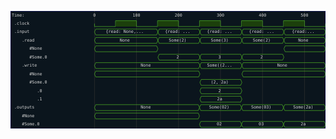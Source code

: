 

<p>
<svg viewBox="0 0 750 280" xmlns="http://www.w3.org/2000/svg">
<defs>
<clipPath id="clip">
<rect height="280" width="750" x="0" y="0"/>
</clipPath>
</defs>
<rect fill="#0B151D" height="280" stroke="darkblue" width="750" x="0" y="0"/>
<line stroke="#333333" stroke-width="1" x1="200" x2="200" y1="0" y2="280"/>
<text clip-path="url(#clip)" dominant-baseline="middle" fill="#D4D4D4" font-family="monospace" font-size="10px" text-anchor="middle" x="200" y="10">
0
</text>
<line stroke="#333333" stroke-width="1" x1="300" x2="300" y1="0" y2="280"/>
<text clip-path="url(#clip)" dominant-baseline="middle" fill="#D4D4D4" font-family="monospace" font-size="10px" text-anchor="middle" x="300" y="10">
100
</text>
<line stroke="#333333" stroke-width="1" x1="400" x2="400" y1="0" y2="280"/>
<text clip-path="url(#clip)" dominant-baseline="middle" fill="#D4D4D4" font-family="monospace" font-size="10px" text-anchor="middle" x="400" y="10">
200
</text>
<line stroke="#333333" stroke-width="1" x1="500" x2="500" y1="0" y2="280"/>
<text clip-path="url(#clip)" dominant-baseline="middle" fill="#D4D4D4" font-family="monospace" font-size="10px" text-anchor="middle" x="500" y="10">
300
</text>
<line stroke="#333333" stroke-width="1" x1="600" x2="600" y1="0" y2="280"/>
<text clip-path="url(#clip)" dominant-baseline="middle" fill="#D4D4D4" font-family="monospace" font-size="10px" text-anchor="middle" x="600" y="10">
400
</text>
<line stroke="#333333" stroke-width="1" x1="700" x2="700" y1="0" y2="280"/>
<text clip-path="url(#clip)" dominant-baseline="middle" fill="#D4D4D4" font-family="monospace" font-size="10px" text-anchor="middle" x="700" y="10">
500
</text>
<text dominant-baseline="middle" fill="#D4D4D4" font-family="monospace" font-size="10px" text-anchor="start" x="3" y="10">
Time:
</text>
<text dominant-baseline="middle" fill="#D4D4D4" font-family="monospace" font-size="10px" text-anchor="start" x="3" xml:space="preserve" y="30">
.clock
<title>top.clock</title>
</text>
<path d="M 200 30 L 200 37 L 250 37 L 250 30" fill="none" stroke="#56C126" stroke-width="1"/>
<rect fill="#1C400C" height="14" stroke="none" width="48" x="251" y="23"/>
<path d="M 250 30 L 250 23 L 300 23 L 300 30" fill="none" stroke="#56C126" stroke-width="1"/>
<path d="M 300 30 L 300 37 L 350 37 L 350 30" fill="none" stroke="#56C126" stroke-width="1"/>
<rect fill="#1C400C" height="14" stroke="none" width="48" x="351" y="23"/>
<path d="M 350 30 L 350 23 L 400 23 L 400 30" fill="none" stroke="#56C126" stroke-width="1"/>
<path d="M 400 30 L 400 37 L 450 37 L 450 30" fill="none" stroke="#56C126" stroke-width="1"/>
<rect fill="#1C400C" height="14" stroke="none" width="48" x="451" y="23"/>
<path d="M 450 30 L 450 23 L 500 23 L 500 30" fill="none" stroke="#56C126" stroke-width="1"/>
<path d="M 500 30 L 500 37 L 550 37 L 550 30" fill="none" stroke="#56C126" stroke-width="1"/>
<rect fill="#1C400C" height="14" stroke="none" width="48" x="551" y="23"/>
<path d="M 550 30 L 550 23 L 600 23 L 600 30" fill="none" stroke="#56C126" stroke-width="1"/>
<path d="M 600 30 L 600 37 L 650 37 L 650 30" fill="none" stroke="#56C126" stroke-width="1"/>
<rect fill="#1C400C" height="14" stroke="none" width="48" x="651" y="23"/>
<path d="M 650 30 L 650 23 L 700 23 L 700 30" fill="none" stroke="#56C126" stroke-width="1"/>
<path d="M 700 30 L 700 37 L 750 37 L 750 30" fill="none" stroke="#56C126" stroke-width="1"/>
<text dominant-baseline="middle" fill="#D4D4D4" font-family="monospace" font-size="10px" text-anchor="start" x="3" xml:space="preserve" y="50">
.input
<title>top.input</title>
</text>
<path d="M 200 50 L 203 43 L 348 43 L 351 50 L 348 57 L 203 57 Z" fill="none" stroke="#56C126" stroke-width="1"/>
<text dominant-baseline="middle" fill="#D4D4D4" font-family="monospace" font-size="10px" text-anchor="middle" x="275" xml:space="preserve" y="50">
{read: None,...
<title>{read: None, write: None}</title>
</text>
<path d="M 351 50 L 354 43 L 448 43 L 451 50 L 448 57 L 354 57 Z" fill="none" stroke="#56C126" stroke-width="1"/>
<text dominant-baseline="middle" fill="#D4D4D4" font-family="monospace" font-size="10px" text-anchor="middle" x="401" xml:space="preserve" y="50">
{read: ...
<title>{read: Some(2), write: None}</title>
</text>
<path d="M 451 50 L 454 43 L 548 43 L 551 50 L 548 57 L 454 57 Z" fill="none" stroke="#56C126" stroke-width="1"/>
<text dominant-baseline="middle" fill="#D4D4D4" font-family="monospace" font-size="10px" text-anchor="middle" x="501" xml:space="preserve" y="50">
{read: ...
<title>{read: Some(3), write: Some((2, 2a))}</title>
</text>
<path d="M 551 50 L 554 43 L 648 43 L 651 50 L 648 57 L 554 57 Z" fill="none" stroke="#56C126" stroke-width="1"/>
<text dominant-baseline="middle" fill="#D4D4D4" font-family="monospace" font-size="10px" text-anchor="middle" x="601" xml:space="preserve" y="50">
{read: ...
<title>{read: Some(2), write: None}</title>
</text>
<path d="M 651 50 L 654 43 L 747 43 L 750 50 L 747 57 L 654 57 Z" fill="none" stroke="#56C126" stroke-width="1"/>
<text dominant-baseline="middle" fill="#D4D4D4" font-family="monospace" font-size="10px" text-anchor="middle" x="700" xml:space="preserve" y="50">
{read:...
<title>{read: None, write: None}</title>
</text>
<text dominant-baseline="middle" fill="#D4D4D4" font-family="monospace" font-size="10px" text-anchor="start" x="3" xml:space="preserve" y="70">
   .read
<title>top.input.read</title>
</text>
<path d="M 200 70 L 203 63 L 348 63 L 351 70 L 348 77 L 203 77 Z" fill="none" stroke="#56C126" stroke-width="1"/>
<text dominant-baseline="middle" fill="#D4D4D4" font-family="monospace" font-size="10px" text-anchor="middle" x="275" xml:space="preserve" y="70">
None
<title>None</title>
</text>
<path d="M 351 70 L 354 63 L 448 63 L 451 70 L 448 77 L 354 77 Z" fill="none" stroke="#56C126" stroke-width="1"/>
<text dominant-baseline="middle" fill="#D4D4D4" font-family="monospace" font-size="10px" text-anchor="middle" x="401" xml:space="preserve" y="70">
Some(2)
<title>Some(2)</title>
</text>
<path d="M 451 70 L 454 63 L 548 63 L 551 70 L 548 77 L 454 77 Z" fill="none" stroke="#56C126" stroke-width="1"/>
<text dominant-baseline="middle" fill="#D4D4D4" font-family="monospace" font-size="10px" text-anchor="middle" x="501" xml:space="preserve" y="70">
Some(3)
<title>Some(3)</title>
</text>
<path d="M 551 70 L 554 63 L 648 63 L 651 70 L 648 77 L 554 77 Z" fill="none" stroke="#56C126" stroke-width="1"/>
<text dominant-baseline="middle" fill="#D4D4D4" font-family="monospace" font-size="10px" text-anchor="middle" x="601" xml:space="preserve" y="70">
Some(2)
<title>Some(2)</title>
</text>
<path d="M 651 70 L 654 63 L 747 63 L 750 70 L 747 77 L 654 77 Z" fill="none" stroke="#56C126" stroke-width="1"/>
<text dominant-baseline="middle" fill="#D4D4D4" font-family="monospace" font-size="10px" text-anchor="middle" x="700" xml:space="preserve" y="70">
None
<title>None</title>
</text>
<text dominant-baseline="middle" fill="#D4D4D4" font-family="monospace" font-size="10px" text-anchor="start" x="3" xml:space="preserve" y="90">
      #None
<title>top.input.read#None</title>
</text>
<path d="M 200 90 L 203 83 L 348 83 L 351 90 L 348 97 L 203 97 Z" fill="none" stroke="#56C126" stroke-width="1"/>
<text dominant-baseline="middle" fill="#D4D4D4" font-family="monospace" font-size="10px" text-anchor="middle" x="275" xml:space="preserve" y="90">

<title></title>
</text>
<path d="M 651 90 L 654 83 L 747 83 L 750 90 L 747 97 L 654 97 Z" fill="none" stroke="#56C126" stroke-width="1"/>
<text dominant-baseline="middle" fill="#D4D4D4" font-family="monospace" font-size="10px" text-anchor="middle" x="700" xml:space="preserve" y="90">

<title></title>
</text>
<text dominant-baseline="middle" fill="#D4D4D4" font-family="monospace" font-size="10px" text-anchor="start" x="3" xml:space="preserve" y="110">
      #Some.0
<title>top.input.read#Some.0</title>
</text>
<path d="M 351 110 L 354 103 L 448 103 L 451 110 L 448 117 L 354 117 Z" fill="none" stroke="#56C126" stroke-width="1"/>
<text dominant-baseline="middle" fill="#D4D4D4" font-family="monospace" font-size="10px" text-anchor="middle" x="401" xml:space="preserve" y="110">
2
<title>2</title>
</text>
<path d="M 451 110 L 454 103 L 548 103 L 551 110 L 548 117 L 454 117 Z" fill="none" stroke="#56C126" stroke-width="1"/>
<text dominant-baseline="middle" fill="#D4D4D4" font-family="monospace" font-size="10px" text-anchor="middle" x="501" xml:space="preserve" y="110">
3
<title>3</title>
</text>
<path d="M 551 110 L 554 103 L 648 103 L 651 110 L 648 117 L 554 117 Z" fill="none" stroke="#56C126" stroke-width="1"/>
<text dominant-baseline="middle" fill="#D4D4D4" font-family="monospace" font-size="10px" text-anchor="middle" x="601" xml:space="preserve" y="110">
2
<title>2</title>
</text>
<text dominant-baseline="middle" fill="#D4D4D4" font-family="monospace" font-size="10px" text-anchor="start" x="3" xml:space="preserve" y="130">
   .write
<title>top.input.write</title>
</text>
<path d="M 200 130 L 203 123 L 448 123 L 451 130 L 448 137 L 203 137 Z" fill="none" stroke="#56C126" stroke-width="1"/>
<text dominant-baseline="middle" fill="#D4D4D4" font-family="monospace" font-size="10px" text-anchor="middle" x="325" xml:space="preserve" y="130">
None
<title>None</title>
</text>
<path d="M 451 130 L 454 123 L 548 123 L 551 130 L 548 137 L 454 137 Z" fill="none" stroke="#56C126" stroke-width="1"/>
<text dominant-baseline="middle" fill="#D4D4D4" font-family="monospace" font-size="10px" text-anchor="middle" x="501" xml:space="preserve" y="130">
Some((2...
<title>Some((2, 2a))</title>
</text>
<path d="M 551 130 L 554 123 L 747 123 L 750 130 L 747 137 L 554 137 Z" fill="none" stroke="#56C126" stroke-width="1"/>
<text dominant-baseline="middle" fill="#D4D4D4" font-family="monospace" font-size="10px" text-anchor="middle" x="650" xml:space="preserve" y="130">
None
<title>None</title>
</text>
<text dominant-baseline="middle" fill="#D4D4D4" font-family="monospace" font-size="10px" text-anchor="start" x="3" xml:space="preserve" y="150">
      #None
<title>top.input.write#None</title>
</text>
<path d="M 200 150 L 203 143 L 448 143 L 451 150 L 448 157 L 203 157 Z" fill="none" stroke="#56C126" stroke-width="1"/>
<text dominant-baseline="middle" fill="#D4D4D4" font-family="monospace" font-size="10px" text-anchor="middle" x="325" xml:space="preserve" y="150">

<title></title>
</text>
<path d="M 551 150 L 554 143 L 747 143 L 750 150 L 747 157 L 554 157 Z" fill="none" stroke="#56C126" stroke-width="1"/>
<text dominant-baseline="middle" fill="#D4D4D4" font-family="monospace" font-size="10px" text-anchor="middle" x="650" xml:space="preserve" y="150">

<title></title>
</text>
<text dominant-baseline="middle" fill="#D4D4D4" font-family="monospace" font-size="10px" text-anchor="start" x="3" xml:space="preserve" y="170">
      #Some.0
<title>top.input.write#Some.0</title>
</text>
<path d="M 451 170 L 454 163 L 548 163 L 551 170 L 548 177 L 454 177 Z" fill="none" stroke="#56C126" stroke-width="1"/>
<text dominant-baseline="middle" fill="#D4D4D4" font-family="monospace" font-size="10px" text-anchor="middle" x="501" xml:space="preserve" y="170">
(2, 2a)
<title>(2, 2a)</title>
</text>
<text dominant-baseline="middle" fill="#D4D4D4" font-family="monospace" font-size="10px" text-anchor="start" x="3" xml:space="preserve" y="190">
         .0
<title>top.input.write#Some.0.0</title>
</text>
<path d="M 451 190 L 454 183 L 548 183 L 551 190 L 548 197 L 454 197 Z" fill="none" stroke="#56C126" stroke-width="1"/>
<text dominant-baseline="middle" fill="#D4D4D4" font-family="monospace" font-size="10px" text-anchor="middle" x="501" xml:space="preserve" y="190">
2
<title>2</title>
</text>
<text dominant-baseline="middle" fill="#D4D4D4" font-family="monospace" font-size="10px" text-anchor="start" x="3" xml:space="preserve" y="210">
         .1
<title>top.input.write#Some.0.1</title>
</text>
<path d="M 451 210 L 454 203 L 548 203 L 551 210 L 548 217 L 454 217 Z" fill="none" stroke="#56C126" stroke-width="1"/>
<text dominant-baseline="middle" fill="#D4D4D4" font-family="monospace" font-size="10px" text-anchor="middle" x="501" xml:space="preserve" y="210">
2a
<title>2a</title>
</text>
<text dominant-baseline="middle" fill="#D4D4D4" font-family="monospace" font-size="10px" text-anchor="start" x="3" xml:space="preserve" y="230">
.outputs
<title>top.outputs</title>
</text>
<path d="M 200 230 L 203 223 L 447 223 L 450 230 L 447 237 L 203 237 Z" fill="none" stroke="#56C126" stroke-width="1"/>
<text dominant-baseline="middle" fill="#D4D4D4" font-family="monospace" font-size="10px" text-anchor="middle" x="325" xml:space="preserve" y="230">
None
<title>None</title>
</text>
<path d="M 450 230 L 453 223 L 547 223 L 550 230 L 547 237 L 453 237 Z" fill="none" stroke="#56C126" stroke-width="1"/>
<text dominant-baseline="middle" fill="#D4D4D4" font-family="monospace" font-size="10px" text-anchor="middle" x="500" xml:space="preserve" y="230">
Some(02)
<title>Some(02)</title>
</text>
<path d="M 550 230 L 553 223 L 647 223 L 650 230 L 647 237 L 553 237 Z" fill="none" stroke="#56C126" stroke-width="1"/>
<text dominant-baseline="middle" fill="#D4D4D4" font-family="monospace" font-size="10px" text-anchor="middle" x="600" xml:space="preserve" y="230">
Some(03)
<title>Some(03)</title>
</text>
<path d="M 650 230 L 653 223 L 747 223 L 750 230 L 747 237 L 653 237 Z" fill="none" stroke="#56C126" stroke-width="1"/>
<text dominant-baseline="middle" fill="#D4D4D4" font-family="monospace" font-size="10px" text-anchor="middle" x="700" xml:space="preserve" y="230">
Some(2a)
<title>Some(2a)</title>
</text>
<text dominant-baseline="middle" fill="#D4D4D4" font-family="monospace" font-size="10px" text-anchor="start" x="3" xml:space="preserve" y="250">
   #None
<title>top.outputs#None</title>
</text>
<path d="M 200 250 L 203 243 L 447 243 L 450 250 L 447 257 L 203 257 Z" fill="none" stroke="#56C126" stroke-width="1"/>
<text dominant-baseline="middle" fill="#D4D4D4" font-family="monospace" font-size="10px" text-anchor="middle" x="325" xml:space="preserve" y="250">

<title></title>
</text>
<text dominant-baseline="middle" fill="#D4D4D4" font-family="monospace" font-size="10px" text-anchor="start" x="3" xml:space="preserve" y="270">
   #Some.0
<title>top.outputs#Some.0</title>
</text>
<path d="M 450 270 L 453 263 L 547 263 L 550 270 L 547 277 L 453 277 Z" fill="none" stroke="#56C126" stroke-width="1"/>
<text dominant-baseline="middle" fill="#D4D4D4" font-family="monospace" font-size="10px" text-anchor="middle" x="500" xml:space="preserve" y="270">
02
<title>02</title>
</text>
<path d="M 550 270 L 553 263 L 647 263 L 650 270 L 647 277 L 553 277 Z" fill="none" stroke="#56C126" stroke-width="1"/>
<text dominant-baseline="middle" fill="#D4D4D4" font-family="monospace" font-size="10px" text-anchor="middle" x="600" xml:space="preserve" y="270">
03
<title>03</title>
</text>
<path d="M 650 270 L 653 263 L 747 263 L 750 270 L 747 277 L 653 277 Z" fill="none" stroke="#56C126" stroke-width="1"/>
<text dominant-baseline="middle" fill="#D4D4D4" font-family="monospace" font-size="10px" text-anchor="middle" x="700" xml:space="preserve" y="270">
2a
<title>2a</title>
</text>
</svg>
</p>